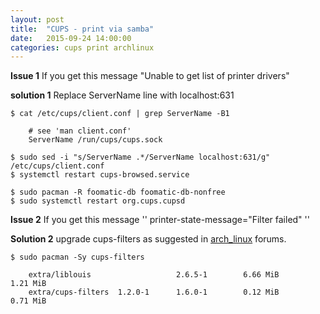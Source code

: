 ```yaml
---
layout: post
title:  "CUPS - print via samba"
date:   2015-09-24 14:00:00
categories: cups print archlinux
---
```


**Issue 1**
If you get this message "Unable to get list of printer drivers"

**solution 1**
Replace ServerName line with localhost:631

    $ cat /etc/cups/client.conf | grep ServerName -B1

        # see 'man client.conf'
        ServerName /run/cups/cups.sock 

    $ sudo sed -i "s/ServerName .*/ServerName localhost:631/g" /etc/cups/client.conf
    $ systemctl restart cups-browsed.service

    $ sudo pacman -R foomatic-db foomatic-db-nonfree
    $ sudo systemctl restart org.cups.cupsd

**Issue 2**
If you get this message '' printer-state-message="Filter failed" ''

**Solution 2**
upgrade cups-filters as suggested in [arch_linux] forums. 

    $ sudo pacman -Sy cups-filters
        
        extra/liblouis                   2.6.5-1        6.66 MiB       1.21 MiB
        extra/cups-filters  1.2.0-1      1.6.0-1        0.12 MiB       0.71 MiB


[arch_linux]: <[https://bbs.archlinux.org/viewtopic.php?id=179572>

